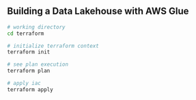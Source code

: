 ## Building a Data Lakehouse with AWS Glue
```sh
# working directory
cd terraform

# initialize terraform context
terraform init

# see plan execution
terraform plan

# apply iac
terraform apply
```